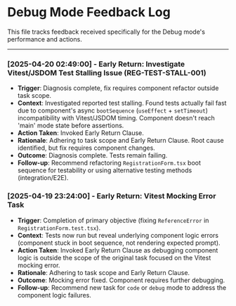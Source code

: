 # Debug Mode Feedback Log

This file tracks feedback received specifically for the Debug mode's performance and actions.

---
### [2025-04-20 02:49:00] - Early Return: Investigate Vitest/JSDOM Test Stalling Issue (REG-TEST-STALL-001)
- **Trigger**: Diagnosis complete, fix requires component refactor outside task scope.
- **Context**: Investigated reported test stalling. Found tests actually fail fast due to component's async `bootSequence` (`useEffect` + `setTimeout`) incompatibility with Vitest/JSDOM timing. Component doesn't reach 'main' mode state before assertions.
- **Action Taken**: Invoked Early Return Clause.
- **Rationale**: Adhering to task scope and Early Return Clause. Root cause identified, but fix requires component changes.
- **Outcome**: Diagnosis complete. Tests remain failing.
- **Follow-up**: Recommend refactoring `RegistrationForm.tsx` boot sequence for testability or using alternative testing methods (integration/E2E).


### [2025-04-19 23:24:00] - Early Return: Vitest Mocking Error Task
- **Trigger**: Completion of primary objective (fixing `ReferenceError` in `RegistrationForm.test.tsx`).
- **Context**: Tests now run but reveal underlying component logic errors (component stuck in boot sequence, not rendering expected prompt).
- **Action Taken**: Invoked Early Return Clause as debugging component logic is outside the scope of the original task focused on the Vitest mocking error.
- **Rationale**: Adhering to task scope and Early Return Clause.
- **Outcome**: Mocking error fixed. Component requires further debugging.
- **Follow-up**: Recommend new task for `code` or `debug` mode to address the component logic failures.

